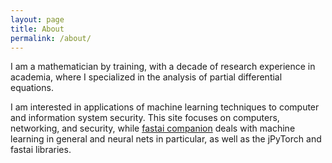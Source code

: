 ```yaml
---
layout: page
title: About
permalink: /about/
---
```


I am a mathematician by training, with a decade of research experience
in academia, where I specialized in the analysis of partial
differential equations.

I am interested in applications of machine learning techniques to
computer and information system security.  This site focuses on
computers, networking, and security, while [fastai
companion](https://antoinechoffrut.github.io/fastai-companion/) deals
with machine learning in general and neural nets in particular, as
well as the jPyTorch and fastai libraries.

